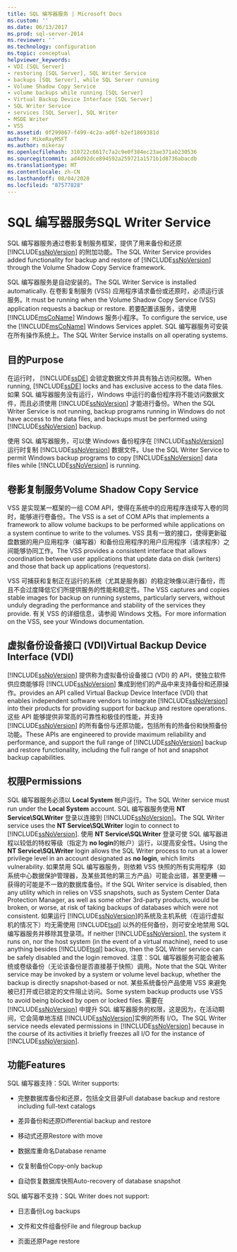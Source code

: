 ```yaml
---
title: SQL 编写器服务 | Microsoft Docs
ms.custom: ''
ms.date: 06/13/2017
ms.prod: sql-server-2014
ms.reviewer: ''
ms.technology: configuration
ms.topic: conceptual
helpviewer_keywords:
- VDI [SQL Server]
- restoring [SQL Server], SQL Writer Service
- backups [SQL Server], while SQL Server running
- Volume Shadow Copy Service
- volume backups while running [SQL Server]
- Virtual Backup Device Interface [SQL Server]
- SQL Writer Service
- services [SQL Server], SQL Writer
- MSDE Writer
- VSS
ms.assetid: 0f299867-f499-4c2a-ad6f-b2ef1869381d
author: MikeRayMSFT
ms.author: mikeray
ms.openlocfilehash: 310722c6617c7a2c9e0f384ec23ae371ab230536
ms.sourcegitcommit: ad4d92dce894592a259721a1571b1d8736abacdb
ms.translationtype: MT
ms.contentlocale: zh-CN
ms.lasthandoff: 08/04/2020
ms.locfileid: "87577828"
---
```

# <a name="sql-writer-service"></a><span data-ttu-id="6e4d2-102">SQL 编写器服务</span><span class="sxs-lookup"><span data-stu-id="6e4d2-102">SQL Writer Service</span></span>
  <span data-ttu-id="6e4d2-103">SQL 编写器服务通过卷影复制服务框架，提供了用来备份和还原 [!INCLUDE[ssNoVersion](../../includes/ssnoversion-md.md)] 的附加功能。</span><span class="sxs-lookup"><span data-stu-id="6e4d2-103">The SQL Writer Service provides added functionality for backup and restore of [!INCLUDE[ssNoVersion](../../includes/ssnoversion-md.md)] through the Volume Shadow Copy Service framework.</span></span>  
  
 <span data-ttu-id="6e4d2-104">SQL 编写器服务是自动安装的。</span><span class="sxs-lookup"><span data-stu-id="6e4d2-104">The SQL Writer Service is installed automatically.</span></span> <span data-ttu-id="6e4d2-105">在卷影复制服务 (VSS) 应用程序请求备份或还原时，必须运行该服务。</span><span class="sxs-lookup"><span data-stu-id="6e4d2-105">It must be running when the Volume Shadow Copy Service (VSS) application requests a backup or restore.</span></span> <span data-ttu-id="6e4d2-106">若要配置该服务，请使用 [!INCLUDE[msCoName](../../includes/msconame-md.md)] Windows 服务小程序。</span><span class="sxs-lookup"><span data-stu-id="6e4d2-106">To configure the service, use the [!INCLUDE[msCoName](../../includes/msconame-md.md)] Windows Services applet.</span></span> <span data-ttu-id="6e4d2-107">SQL 编写器服务可安装在所有操作系统上。</span><span class="sxs-lookup"><span data-stu-id="6e4d2-107">The SQL Writer Service installs on all operating systems.</span></span>  
  
## <a name="purpose"></a><span data-ttu-id="6e4d2-108">目的</span><span class="sxs-lookup"><span data-stu-id="6e4d2-108">Purpose</span></span>  
 <span data-ttu-id="6e4d2-109">在运行时， [!INCLUDE[ssDE](../../includes/ssde-md.md)] 会锁定数据文件并具有独占访问权限。</span><span class="sxs-lookup"><span data-stu-id="6e4d2-109">When running, [!INCLUDE[ssDE](../../includes/ssde-md.md)] locks and has exclusive access to the data files.</span></span> <span data-ttu-id="6e4d2-110">如果 SQL 编写器服务没有运行，Windows 中运行的备份程序将不能访问数据文件，而且必须使用 [!INCLUDE[ssNoVersion](../../includes/ssnoversion-md.md)] 才能进行备份。</span><span class="sxs-lookup"><span data-stu-id="6e4d2-110">When the SQL Writer Service is not running, backup programs running in Windows do not have access to the data files, and backups must be performed using [!INCLUDE[ssNoVersion](../../includes/ssnoversion-md.md)] backup.</span></span>  
  
 <span data-ttu-id="6e4d2-111">使用 SQL 编写器服务，可以使 Windows 备份程序在 [!INCLUDE[ssNoVersion](../../includes/ssnoversion-md.md)] 运行时复制 [!INCLUDE[ssNoVersion](../../includes/ssnoversion-md.md)] 数据文件。</span><span class="sxs-lookup"><span data-stu-id="6e4d2-111">Use the SQL Writer Service to permit Windows backup programs to copy [!INCLUDE[ssNoVersion](../../includes/ssnoversion-md.md)] data files while [!INCLUDE[ssNoVersion](../../includes/ssnoversion-md.md)] is running.</span></span>  
  
## <a name="volume-shadow-copy-service"></a><span data-ttu-id="6e4d2-112">卷影复制服务</span><span class="sxs-lookup"><span data-stu-id="6e4d2-112">Volume Shadow Copy Service</span></span>  
 <span data-ttu-id="6e4d2-113">VSS 是实现某一框架的一组 COM API，使得在系统中的应用程序连续写入卷的同时，能够进行卷备份。</span><span class="sxs-lookup"><span data-stu-id="6e4d2-113">The VSS is a set of COM APIs that implements a framework to allow volume backups to be performed while applications on a system continue to write to the volumes.</span></span> <span data-ttu-id="6e4d2-114">VSS 具有一致的接口，使得更新磁盘数据的用户应用程序（编写器）和备份应用程序的用户应用程序（请求程序）之间能够协同工作。</span><span class="sxs-lookup"><span data-stu-id="6e4d2-114">The VSS provides a consistent interface that allows coordination between user applications that update data on disk (writers) and those that back up applications (requestors).</span></span>  
  
 <span data-ttu-id="6e4d2-115">VSS 可捕获和复制正在运行的系统（尤其是服务器）的稳定映像以进行备份，而且不会过度降低它们所提供服务的性能和稳定性。</span><span class="sxs-lookup"><span data-stu-id="6e4d2-115">The VSS captures and copies stable images for backup on running systems, particularly servers, without unduly degrading the performance and stability of the services they provide.</span></span> <span data-ttu-id="6e4d2-116">有关 VSS 的详细信息，请参阅 Windows 文档。</span><span class="sxs-lookup"><span data-stu-id="6e4d2-116">For more information on the VSS, see your Windows documentation.</span></span>  
  
## <a name="virtual-backup-device-interface-vdi"></a><span data-ttu-id="6e4d2-117">虚拟备份设备接口 (VDI)</span><span class="sxs-lookup"><span data-stu-id="6e4d2-117">Virtual Backup Device Interface (VDI)</span></span>  
 [!INCLUDE[ssNoVersion](../../includes/ssnoversion-md.md)] <span data-ttu-id="6e4d2-118">提供称为虚拟备份设备接口 (VDI) 的 API，使独立软件供应商能够将 [!INCLUDE[ssNoVersion](../../includes/ssnoversion-md.md)] 集成到他们的产品中来支持备份和还原操作。</span><span class="sxs-lookup"><span data-stu-id="6e4d2-118">provides an API called Virtual Backup Device Interface (VDI) that enables independent software vendors to integrate [!INCLUDE[ssNoVersion](../../includes/ssnoversion-md.md)] into their products for providing support for backup and restore operations.</span></span> <span data-ttu-id="6e4d2-119">这些 API 能够提供非常高的可靠性和极佳的性能，并支持 [!INCLUDE[ssNoVersion](../../includes/ssnoversion-md.md)] 的所有备份与还原功能，包括所有的热备份和快照备份功能。</span><span class="sxs-lookup"><span data-stu-id="6e4d2-119">These APIs are engineered to provide maximum reliability and performance, and support the full range of [!INCLUDE[ssNoVersion](../../includes/ssnoversion-md.md)] backup and restore functionality, including the full range of hot and snapshot backup capabilities.</span></span>  
  
## <a name="permissions"></a><span data-ttu-id="6e4d2-120">权限</span><span class="sxs-lookup"><span data-stu-id="6e4d2-120">Permissions</span></span>  
 <span data-ttu-id="6e4d2-121">SQL 编写器服务必须以 **Local System** 帐户运行。</span><span class="sxs-lookup"><span data-stu-id="6e4d2-121">The SQL Writer service must run under the **Local System** account.</span></span> <span data-ttu-id="6e4d2-122">SQL 编写器服务使用 **NT Service\SQLWriter** 登录以连接到 [!INCLUDE[ssNoVersion](../../includes/ssnoversion-md.md)]。</span><span class="sxs-lookup"><span data-stu-id="6e4d2-122">The SQL Writer service uses the **NT Service\SQLWriter** login to connect to [!INCLUDE[ssNoVersion](../../includes/ssnoversion-md.md)].</span></span> <span data-ttu-id="6e4d2-123">使用 **NT Service\SQLWriter** 登录可使 SQL 编写器进程以较低的特权等级（指定为 **no login**的帐户）运行，以提高安全性。</span><span class="sxs-lookup"><span data-stu-id="6e4d2-123">Using the **NT Service\SQLWriter** login allows the SQL Writer process to run at a lower privilege level in an account designated as **no login**, which limits vulnerability.</span></span> <span data-ttu-id="6e4d2-124">如果禁用 SQL 编写器服务，则依赖 VSS 快照的所有实用程序（如系统中心数据保护管理器，及某些其他的第三方产品）可能会出错，甚至更糟 — 获得的可能是不一致的数据库备份。</span><span class="sxs-lookup"><span data-stu-id="6e4d2-124">If the SQL Writer service is disabled, then any utility which in relies on VSS snapshots, such as System Center Data Protection Manager, as well as some other 3rd-party products, would be broken, or worse, at risk of taking backups of databases which were not consistent.</span></span> <span data-ttu-id="6e4d2-125">如果运行 [!INCLUDE[ssNoVersion](../../includes/ssnoversion-md.md)]的系统及主机系统（在运行虚拟机的情况下）均无需使用 [!INCLUDE[tsql](../../includes/tsql-md.md)] 以外的任何备份，则可安全地禁用 SQL 编写器服务并移除其登录项。</span><span class="sxs-lookup"><span data-stu-id="6e4d2-125">If neither [!INCLUDE[ssNoVersion](../../includes/ssnoversion-md.md)], the system it runs on, nor the host system (in the event of a virtual machine), need to use anything besides [!INCLUDE[tsql](../../includes/tsql-md.md)] backup, then the SQL Writer service can be safely disabled and the login removed.</span></span>  <span data-ttu-id="6e4d2-126">注意：SQL 编写器服务可能会被系统或卷级备份（无论该备份是否直接基于快照）调用。</span><span class="sxs-lookup"><span data-stu-id="6e4d2-126">Note that the SQL Writer service may be invoked by a system or volume level backup, whether the backup is directly snapshot-based or not.</span></span> <span data-ttu-id="6e4d2-127">某些系统备份产品使用 VSS 来避免被已打开或已锁定的文件阻止访问。</span><span class="sxs-lookup"><span data-stu-id="6e4d2-127">Some system backup products use VSS to avoid being blocked by open or locked files.</span></span> <span data-ttu-id="6e4d2-128">需要在 [!INCLUDE[ssNoVersion](../../includes/ssnoversion-md.md)] 中提升 SQL 编写器服务的权限，这是因为，在活动期间，它会简单地冻结 [!INCLUDE[ssNoVersion](../../includes/ssnoversion-md.md)]实例的所有 I/O。</span><span class="sxs-lookup"><span data-stu-id="6e4d2-128">The SQL Writer service needs elevated permissions in [!INCLUDE[ssNoVersion](../../includes/ssnoversion-md.md)] because in the course of its activities it briefly freezes all I/O for the instance of [!INCLUDE[ssNoVersion](../../includes/ssnoversion-md.md)].</span></span>  
  
## <a name="features"></a><span data-ttu-id="6e4d2-129">功能</span><span class="sxs-lookup"><span data-stu-id="6e4d2-129">Features</span></span>  
 <span data-ttu-id="6e4d2-130">SQL 编写器支持：</span><span class="sxs-lookup"><span data-stu-id="6e4d2-130">SQL Writer supports:</span></span>  
  
-   <span data-ttu-id="6e4d2-131">完整数据库备份和还原，包括全文目录</span><span class="sxs-lookup"><span data-stu-id="6e4d2-131">Full database backup and restore including full-text catalogs</span></span>  
  
-   <span data-ttu-id="6e4d2-132">差异备份和还原</span><span class="sxs-lookup"><span data-stu-id="6e4d2-132">Differential backup and restore</span></span>  
  
-   <span data-ttu-id="6e4d2-133">移动式还原</span><span class="sxs-lookup"><span data-stu-id="6e4d2-133">Restore with move</span></span>  
  
-   <span data-ttu-id="6e4d2-134">数据库重命名</span><span class="sxs-lookup"><span data-stu-id="6e4d2-134">Database rename</span></span>  
  
-   <span data-ttu-id="6e4d2-135">仅复制备份</span><span class="sxs-lookup"><span data-stu-id="6e4d2-135">Copy-only backup</span></span>  
  
-   <span data-ttu-id="6e4d2-136">自动恢复数据库快照</span><span class="sxs-lookup"><span data-stu-id="6e4d2-136">Auto-recovery of database snapshot</span></span>  
  
 <span data-ttu-id="6e4d2-137">SQL 编写器不支持：</span><span class="sxs-lookup"><span data-stu-id="6e4d2-137">SQL Writer does not support:</span></span>  
  
-   <span data-ttu-id="6e4d2-138">日志备份</span><span class="sxs-lookup"><span data-stu-id="6e4d2-138">Log backups</span></span>  
  
-   <span data-ttu-id="6e4d2-139">文件和文件组备份</span><span class="sxs-lookup"><span data-stu-id="6e4d2-139">File and filegroup backup</span></span>  
  
-   <span data-ttu-id="6e4d2-140">页面还原</span><span class="sxs-lookup"><span data-stu-id="6e4d2-140">Page restore</span></span>  
  
  
